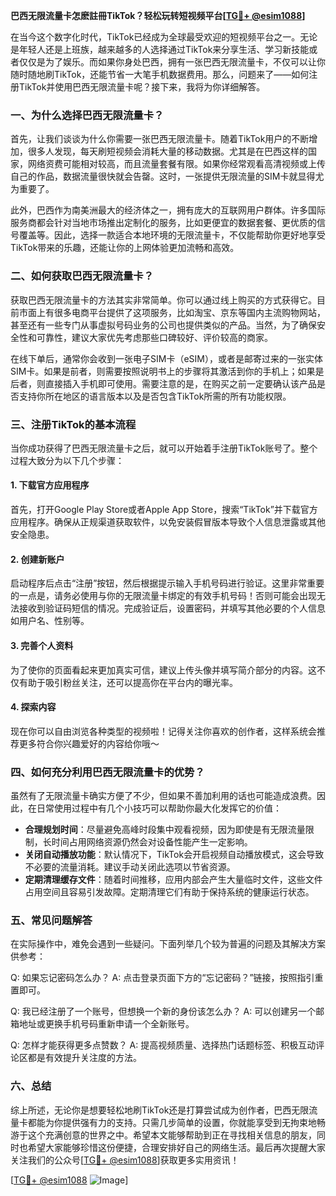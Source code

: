 **巴西无限流量卡怎麽註冊TikTok？轻松玩转短视频平台[[TG💪+ @esim1088](https://t.me/s/esim1088)]**

在当今这个数字化时代，TikTok已经成为全球最受欢迎的短视频平台之一。无论是年轻人还是上班族，越来越多的人选择通过TikTok来分享生活、学习新技能或者仅仅是为了娱乐。而如果你身处巴西，拥有一张巴西无限流量卡，不仅可以让你随时随地刷TikTok，还能节省一大笔手机数据费用。那么，问题来了——如何注册TikTok并使用巴西无限流量卡呢？接下来，我将为你详细解答。

### 一、为什么选择巴西无限流量卡？

首先，让我们谈谈为什么你需要一张巴西无限流量卡。随着TikTok用户的不断增加，很多人发现，每天刷短视频会消耗大量的移动数据。尤其是在巴西这样的国家，网络资费可能相对较高，而且流量套餐有限。如果你经常观看高清视频或上传自己的作品，数据流量很快就会告罄。这时，一张提供无限流量的SIM卡就显得尤为重要了。

此外，巴西作为南美洲最大的经济体之一，拥有庞大的互联网用户群体。许多国际服务商都会针对当地市场推出定制化的服务，比如更便宜的数据套餐、更优质的信号覆盖等。因此，选择一款适合本地环境的无限流量卡，不仅能帮助你更好地享受TikTok带来的乐趣，还能让你的上网体验更加流畅和高效。

### 二、如何获取巴西无限流量卡？

获取巴西无限流量卡的方法其实非常简单。你可以通过线上购买的方式获得它。目前市面上有很多电商平台提供了这项服务，比如淘宝、京东等国内主流购物网站，甚至还有一些专门从事虚拟号码业务的公司也提供类似的产品。当然，为了确保安全性和可靠性，建议大家优先考虑那些口碑较好、评价较高的商家。

在线下单后，通常你会收到一张电子SIM卡（eSIM），或者是邮寄过来的一张实体SIM卡。如果是前者，则需要按照说明书上的步骤将其激活到你的手机上；如果是后者，则直接插入手机即可使用。需要注意的是，在购买之前一定要确认该产品是否支持你所在地区的语言版本以及是否包含TikTok所需的所有功能权限。

### 三、注册TikTok的基本流程

当你成功获得了巴西无限流量卡之后，就可以开始着手注册TikTok账号了。整个过程大致分为以下几个步骤：

#### 1. 下载官方应用程序
首先，打开Google Play Store或者Apple App Store，搜索“TikTok”并下载官方应用程序。确保从正规渠道获取软件，以免安装假冒版本导致个人信息泄露或其他安全隐患。

#### 2. 创建新账户
启动程序后点击“注册”按钮，然后根据提示输入手机号码进行验证。这里非常重要的一点是，请务必使用与你的无限流量卡绑定的有效手机号码！否则可能会出现无法接收到验证码短信的情况。完成验证后，设置密码，并填写其他必要的个人信息如用户名、性别等。

#### 3. 完善个人资料
为了使你的页面看起来更加真实可信，建议上传头像并填写简介部分的内容。这不仅有助于吸引粉丝关注，还可以提高你在平台内的曝光率。

#### 4. 探索内容
现在你可以自由浏览各种类型的视频啦！记得关注你喜欢的创作者，这样系统会推荐更多符合你兴趣爱好的内容给你哦～

### 四、如何充分利用巴西无限流量卡的优势？

虽然有了无限流量卡确实方便了不少，但如果不善加利用的话也可能造成浪费。因此，在日常使用过程中有几个小技巧可以帮助你最大化发挥它的价值：

- **合理规划时间**：尽量避免高峰时段集中观看视频，因为即使是有无限流量限制，长时间占用网络资源仍然会对设备性能产生一定影响。
- **关闭自动播放功能**：默认情况下，TikTok会开启视频自动播放模式，这会导致不必要的流量消耗。建议手动关闭此选项以节省资源。
- **定期清理缓存文件**：随着时间推移，应用内部会产生大量临时文件，这些文件占用空间且容易引发故障。定期清理它们有助于保持系统的健康运行状态。

### 五、常见问题解答

在实际操作中，难免会遇到一些疑问。下面列举几个较为普遍的问题及其解决方案供参考：

Q: 如果忘记密码怎么办？
A: 点击登录页面下方的“忘记密码？”链接，按照指引重置即可。

Q: 我已经注册了一个账号，但想换一个新的身份该怎么办？
A: 可以创建另一个邮箱地址或更换手机号码重新申请一个全新账号。

Q: 怎样才能获得更多点赞数？
A: 提高视频质量、选择热门话题标签、积极互动评论区都是有效提升关注度的方法。

### 六、总结

综上所述，无论你是想要轻松地刷TikTok还是打算尝试成为创作者，巴西无限流量卡都能为你提供强有力的支持。只需几步简单的设置，你就能享受到无拘束地畅游于这个充满创意的世界之中。希望本文能够帮助到正在寻找相关信息的朋友，同时也希望大家能够珍惜这份便捷，合理安排好自己的网络生活。最后再次提醒大家关注我们的公众号[[TG💪+ @esim1088](https://t.me/s/esim1088)]获取更多实用资讯！

[[TG💪+ @esim1088](https://t.me/s/esim1088) ![Image](https://i.postimg.cc/4NQfJmqS/Snipaste-2025-05-13-00-14-12.png)]